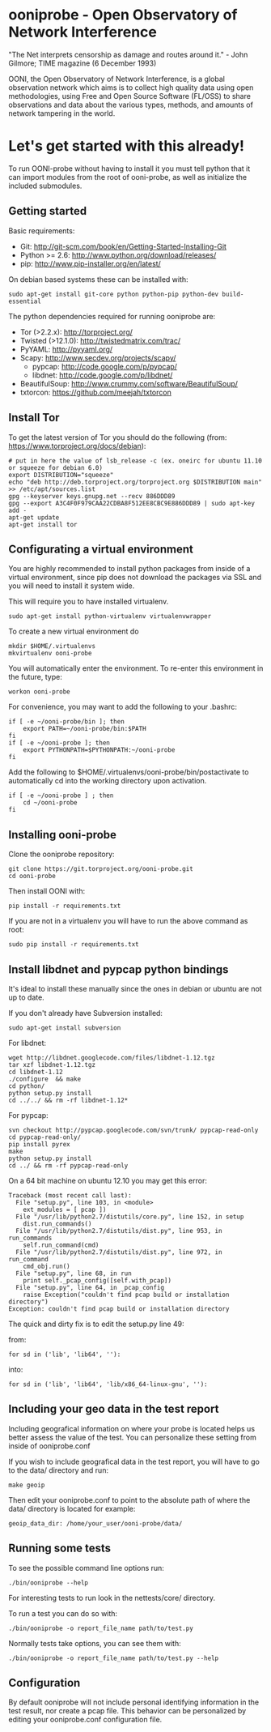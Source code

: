 # ooniprobe - Open Observatory of Network Interference

"The Net interprets censorship as damage and routes around it."
                - John Gilmore; TIME magazine (6 December 1993)

OONI, the Open Observatory of Network Interference, is a global observation
network which aims is to collect high quality data using open methodologies,
using Free and Open Source Software (FL/OSS) to share observations and data
about the various types, methods, and amounts of network tampering in the
world.

# Let's get started with this already!

To run OONI-probe without having to install it you must tell python that it
can import modules from the root of ooni-probe, as well as initialize the
included submodules.

## Getting started

Basic requirements:

  * Git: http://git-scm.com/book/en/Getting-Started-Installing-Git
  * Python >= 2.6: http://www.python.org/download/releases/
  * pip: http://www.pip-installer.org/en/latest/

On debian based systems these can be installed with:

    sudo apt-get install git-core python python-pip python-dev build-essential

The python dependencies required for running ooniprobe are:

  * Tor (>2.2.x): http://torproject.org/
  * Twisted (>12.1.0): http://twistedmatrix.com/trac/
  * PyYAML: http://pyyaml.org/
  * Scapy: http://www.secdev.org/projects/scapy/
      * pypcap: http://code.google.com/p/pypcap/
      * libdnet: http://code.google.com/p/libdnet/
  * BeautifulSoup: http://www.crummy.com/software/BeautifulSoup/
  * txtorcon: https://github.com/meejah/txtorcon

## Install Tor

To get the latest version of Tor you should do the following (from: https://www.torproject.org/docs/debian):

    # put in here the value of lsb_release -c (ex. oneirc for ubuntu 11.10 or squeeze for debian 6.0)
    export DISTRIBUTION="squeeze"
    echo "deb http://deb.torproject.org/torproject.org $DISTRIBUTION main" >> /etc/apt/sources.list
    gpg --keyserver keys.gnupg.net --recv 886DDD89
    gpg --export A3C4F0F979CAA22CDBA8F512EE8CBC9E886DDD89 | sudo apt-key add -
    apt-get update
    apt-get install tor


## Configurating a virtual environment

You are highly recommended to install python packages from inside of a virtual
environment, since pip does not download the packages via SSL and you will need
to install it system wide.

This will require you to have installed virtualenv.

    sudo apt-get install python-virtualenv virtualenvwrapper

To create a new virtual environment do

    mkdir $HOME/.virtualenvs
    mkvirtualenv ooni-probe

You will automatically enter the environment. To re-enter this environment in the future, type:

    workon ooni-probe

For convenience, you may want to add the following to your .bashrc:

    if [ -e ~/ooni-probe/bin ]; then
        export PATH=~/ooni-probe/bin:$PATH
    fi
    if [ -e ~/ooni-probe ]; then
        export PYTHONPATH=$PYTHONPATH:~/ooni-probe
    fi

Add the following to $HOME/.virtualenvs/ooni-probe/bin/postactivate to automatically cd into the working directory upon activation.

    if [ -e ~/ooni-probe ] ; then
        cd ~/ooni-probe
    fi

## Installing ooni-probe

Clone the ooniprobe repository:

    git clone https://git.torproject.org/ooni-probe.git
    cd ooni-probe

Then install OONI with:

    pip install -r requirements.txt

If you are not in a virtualenv you will have to run the above command as root:

    sudo pip install -r requirements.txt

## Install libdnet and pypcap python bindings

It's ideal to install these manually since the ones in debian or ubuntu are not up to date.

If you don't already have Subversion installed:
   
    sudo apt-get install subversion

For libdnet:

    wget http://libdnet.googlecode.com/files/libdnet-1.12.tgz
    tar xzf libdnet-1.12.tgz
    cd libdnet-1.12
    ./configure  && make
    cd python/
    python setup.py install
    cd ../../ && rm -rf libdnet-1.12*

For pypcap:

    svn checkout http://pypcap.googlecode.com/svn/trunk/ pypcap-read-only
    cd pypcap-read-only/
    pip install pyrex
    make
    python setup.py install
    cd ../ && rm -rf pypcap-read-only


On a 64 bit machine on ubuntu 12.10 you may get this error:

    Traceback (most recent call last):
      File "setup.py", line 103, in <module>
        ext_modules = [ pcap ])
      File "/usr/lib/python2.7/distutils/core.py", line 152, in setup
        dist.run_commands()
      File "/usr/lib/python2.7/distutils/dist.py", line 953, in run_commands
        self.run_command(cmd)
      File "/usr/lib/python2.7/distutils/dist.py", line 972, in run_command
        cmd_obj.run()
      File "setup.py", line 68, in run
        print self._pcap_config([self.with_pcap])
      File "setup.py", line 64, in _pcap_config
        raise Exception("couldn't find pcap build or installation directory")
    Exception: couldn't find pcap build or installation directory

The quick and dirty fix is to edit the setup.py line 49:

from:

`for sd in ('lib', 'lib64', ''):`

into:

`for sd in ('lib', 'lib64', 'lib/x86_64-linux-gnu', ''):`


## Including your geo data in the test report

Including geografical information on where your probe is located helps us
better assess the value of the test. You can personalize these setting from
inside of ooniprobe.conf

If you wish to include geografical data in the test report, you will have to go
to the data/ directory and run:

    make geoip

Then edit your ooniprobe.conf to point to the absolute path of where the data/
directory is located for example:

    geoip_data_dir: /home/your_user/ooni-probe/data/

## Running some tests

To see the possible command line options run:

    ./bin/ooniprobe --help 

For interesting tests to run look in the nettests/core/ directory.

To run a test you can do so with:

    ./bin/ooniprobe -o report_file_name path/to/test.py

Normally tests take options, you can see them with:

    ./bin/ooniprobe -o report_file_name path/to/test.py --help

## Configuration

By default ooniprobe will not include personal identifying information in the
test result, nor create a pcap file. This behavior can be personalized by
editing your ooniprobe.conf configuration file.


